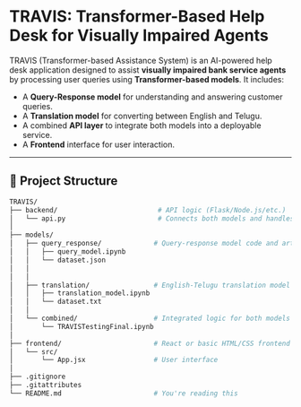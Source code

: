 # TRAVIS: Transformer-Based Help Desk for Visually Impaired Agents

TRAVIS (Transformer-based Assistance System) is an AI-powered help desk application designed to assist **visually impaired bank service agents** by processing user queries using **Transformer-based models**. It includes:

- A **Query-Response model** for understanding and answering customer queries.
- A **Translation model** for converting between English and Telugu.
- A combined **API layer** to integrate both models into a deployable service.
- A **Frontend** interface for user interaction.

---

## 📂 Project Structure

```bash
TRAVIS/
├── backend/                         # API logic (Flask/Node.js/etc.)
│   └── api.py                       # Connects both models and handles API endpoints
│
├── models/
│   ├── query_response/             # Query-response model code and artifacts
│   │   ├── query_model.ipynb
│   │   └── dataset.json
│   │      
│   │
│   ├── translation/                # English-Telugu translation model
│   │   ├── translation_model.ipynb
│   │   └── dataset.txt
│   │
│   └── combined/                   # Integrated logic for both models
│       └── TRAVISTestingFinal.ipynb
│
├── frontend/                       # React or basic HTML/CSS frontend
│   └── src/
│       └── App.jsx                 # User interface
│
├── .gitignore
├── .gitattributes
└── README.md                       # You're reading this
